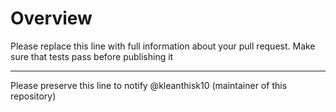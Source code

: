 # Overview

Please replace this line with full information about your pull request. Make sure that tests pass before publishing it

---

Please preserve this line to notify @kleanthisk10 (maintainer of this repository)
